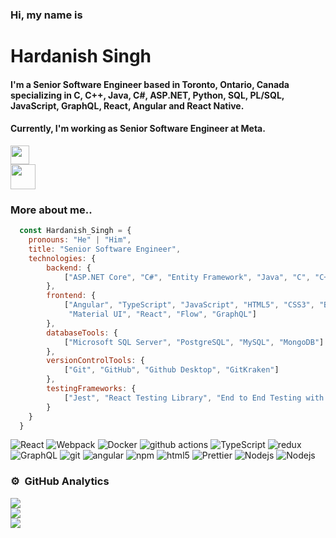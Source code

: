 ### Hi, my name is
# Hardanish Singh
#### I'm a Senior Software Engineer based in Toronto, Ontario, Canada specializing in C, C++, Java, C#, ASP.NET, Python, SQL, PL/SQL, JavaScript, GraphQL, React, Angular and React Native.
#### Currently, I'm working as Senior Software Engineer at Meta.

<a href="https://ca.linkedin.com/in/hardanishsingh">
  <img src="https://img.shields.io/badge/LinkedIn-%230077B5.svg?logo=linkedin&logoColor=white" height="30"/>
</a>
<br />
<a href="https://leetcode.com/Hardanish-Singh/">
  <img src="https://github.com/blackcater/blackcater/raw/main/images/social-leetcode.svg" height="40"/>
</a>

### More about me..

```javascript
  const Hardanish_Singh = {
    pronouns: "He" | "Him",
    title: "Senior Software Engineer",
    technologies: {
        backend: {
            ["ASP.NET Core", "C#", "Entity Framework", "Java", "C", "C++", "Python"]
        },
        frontend: {
            ["Angular", "TypeScript", "JavaScript", "HTML5", "CSS3", "Bootstrap", 
             "Material UI", "React", "Flow", "GraphQL"]
        },
        databaseTools: {
            ["Microsoft SQL Server", "PostgreSQL", "MySQL", "MongoDB"]
        },
        versionControlTools: {
            ["Git", "GitHub", "Github Desktop", "GitKraken"]
        },
        testingFrameworks: {
            ["Jest", "React Testing Library", "End to End Testing with Cypress", "Enzyme"]
        }
    }
  }    
```

<p>
  <img alt="React" src="https://img.shields.io/badge/-React-45b8d8?style=flat-square&logo=react&logoColor=white" />
  <img alt="Webpack" src="https://img.shields.io/badge/-Webpack-8DD6F9?style=flat-square&logo=webpack&logoColor=white" /> 
  <img alt="Docker" src="https://img.shields.io/badge/-Docker-46a2f1?style=flat-square&logo=docker&logoColor=white" />
  <img alt="github actions" src="https://img.shields.io/badge/-Github_Actions-2088FF?style=flat-square&logo=github-actions&logoColor=white" />
  <img alt="TypeScript" src="https://img.shields.io/badge/-TypeScript-007ACC?style=flat-square&logo=typescript&logoColor=white" />
  <img alt="redux" src="https://img.shields.io/badge/-Redux-764ABC?style=flat-square&logo=redux&logoColor=white" />
  <img alt="GraphQL" src="https://img.shields.io/badge/-GraphQL-E10098?style=flat-square&logo=graphql&logoColor=white" />
  <img alt="git" src="https://img.shields.io/badge/-Git-F05032?style=flat-square&logo=git&logoColor=white" />
  <img alt="angular" src="https://img.shields.io/badge/-Angular-DD0031?style=flat-square&logo=angular&logoColor=white" />
  <img alt="npm" src="https://img.shields.io/badge/-NPM-CB3837?style=flat-square&logo=npm&logoColor=white" />
  <img alt="html5" src="https://img.shields.io/badge/-HTML5-E34F26?style=flat-square&logo=html5&logoColor=white" />
  <img alt="Prettier" src="https://img.shields.io/badge/-Prettier-F7B93E?style=flat-square&logo=prettier&logoColor=white" />
  <img alt="Nodejs" src="https://img.shields.io/badge/-Nodejs-43853d?style=flat-square&logo=Node.js&logoColor=white" />
  <img alt="Nodejs" src="https://img.shields.io/badge/javascript-%23323330.svg?style=for-the-badge&logo=javascript&logoColor=%23F7DF1E" />
</p>

### ⚙️ &nbsp;GitHub Analytics

![](https://github-readme-stats.vercel.app/api?username=Hardanish-Singh&theme=vision-friendly-dark&hide_border=true&include_all_commits=false&count_private=true)<br/>
![](https://github-readme-streak-stats.herokuapp.com/?user=Hardanish-Singh&theme=vision-friendly-dark&hide_border=true)<br/>
![](https://github-readme-stats.vercel.app/api/top-langs/?username=Hardanish-Singh&theme=vision-friendly-dark&hide_border=true&include_all_commits=false&count_private=true&layout=compact)
